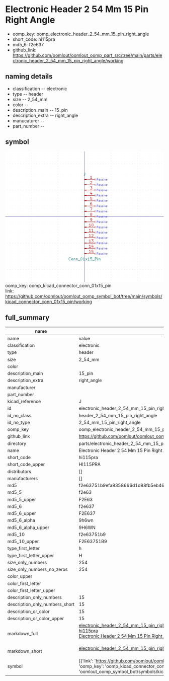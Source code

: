 # Electronic Header 2 54 Mm 15 Pin Right Angle

  
* oomp_key: oomp_electronic_header_2_54_mm_15_pin_right_angle 
* short_code: hi115pra
* md5_6: f2e637  
* github_link: https://github.com/oomlout/oomlout_oomp_part_src/tree/main/parts/electronic_header_2_54_mm_15_pin_right_angle/working  
## naming details
* classification -- electronic
* type -- header
* size -- 2_54_mm
* color -- 
* description_main -- 15_pin
* description_extra -- right_angle
* manucaturer -- 
* part_number -- 



## symbol

![](symbol/0/working/working_600.png)  
oomp_key: oomp_kicad_connector_conn_01x15_pin  
link: https://github.com/oomlout/oomlout_oomp_symbol_bot/tree/main/symbols/kicad_connector_conn_01x15_pin/working  


## full_summary
| name | value | 
| --- | --- | 
| name | value | 
| classification | electronic | 
| type | header | 
| size | 2_54_mm | 
| color |  | 
| description_main | 15_pin | 
| description_extra | right_angle | 
| manufacturer |  | 
| part_number |  | 
| kicad_reference | J | 
| id | electronic_header_2_54_mm_15_pin_right_angle | 
| id_no_class | header_2_54_mm_15_pin_right_angle | 
| id_no_type | 2_54_mm_15_pin_right_angle | 
| oomp_key | oomp_electronic_header_2_54_mm_15_pin_right_angle | 
| github_link | https://github.com/oomlout/oomlout_oomp_part_src/tree/main/parts/electronic_header_2_54_mm_15_pin_right_angle/working | 
| directory | parts/electronic_header_2_54_mm_15_pin_right_angle | 
| name | Electronic Header 2 54 Mm 15 Pin Right Angle | 
| short_code | hi115pra | 
| short_code_upper | HI115PRA | 
| distributors | [] | 
| manufacturers | [] | 
| md5 | f2e63751b9efa8358666d1d88fb5eb46 | 
| md5_5 | f2e63 | 
| md5_5_upper | F2E63 | 
| md5_6 | f2e637 | 
| md5_6_upper | F2E637 | 
| md5_6_alpha | 9h6wn | 
| md5_6_alpha_upper | 9H6WN | 
| md5_10 | f2e63751b9 | 
| md5_10_upper | F2E63751B9 | 
| type_first_letter | h | 
| type_first_letter_upper | H | 
| size_only_numbers | 254 | 
| size_only_numbers_no_zeros | 254 | 
| color_upper |  | 
| color_first_letter |  | 
| color_first_letter_upper |  | 
| description_only_numbers | 15 | 
| description_only_numbers_short | 15 | 
| description_or_color | 15 | 
| description_or_color_upper | 15 | 
| markdown_full | [electronic_header_2_54_mm_15_pin_right_angle](https://github.com/oomlout/oomlout_oomp_part_src/tree/main/parts/electronic_header_2_54_mm_15_pin_right_angle/working)<br>[hi115pra](https://github.com/oomlout/oomlout_oomp_part_src/tree/main/parts/electronic_header_2_54_mm_15_pin_right_angle/working)<br>[Electronic Header 2 54 Mm 15 Pin Right Angle](https://github.com/oomlout/oomlout_oomp_part_src/tree/main/parts/electronic_header_2_54_mm_15_pin_right_angle/working)<br><br> | 
| markdown_short | [electronic_header_2_54_mm_15_pin_right_angle](https://github.com/oomlout/oomlout_oomp_part_src/tree/main/parts/electronic_header_2_54_mm_15_pin_right_angle/working)<br><br> | 
| symbol | [{'link': 'https://github.com/oomlout/oomlout_oomp_symbol_bot/tree/main/symbols/kicad_connector_conn_01x15_pin', 'oomp_key': 'oomp_kicad_connector_conn_01x15_pin', 'directory': 'oomlout_oomp_symbol_bot/symbols/kicad_connector_conn_01x15_pin//working/working.kicad_sym'}] | 
